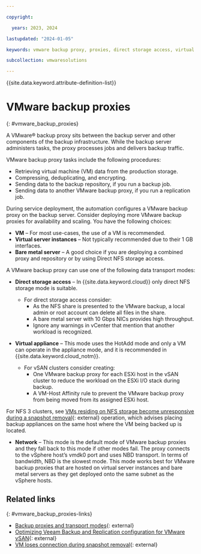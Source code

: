 ```yaml
---

copyright:

  years: 2023, 2024

lastupdated: "2024-01-05"

keywords: vmware backup proxy, proxies, direct storage access, virtual appliance, network, nfs cluster

subcollection: vmwaresolutions

---
```


{{site.data.keyword.attribute-definition-list}}

# VMware backup proxies
{: #vmware_backup_proxies}



A VMware® backup proxy sits between the backup server and other components of the backup infrastructure. While the backup server administers tasks, the proxy processes jobs and delivers backup traffic.

VMware backup proxy tasks include the following procedures:

* Retrieving virtual machine (VM) data from the production storage.
* Compressing, deduplicating, and encrypting.
* Sending data to the backup repository, if you run a backup job.
* Sending data to another VMware backup proxy, if you run a replication job.

During service deployment, the automation configures a VMware backup proxy on the backup server. Consider deploying more VMware backup proxies for availability and scaling. You have the following choices:

* **VM** – For most use-cases, the use of a VM is recommended.
* **Virtual server instances** – Not typically recommended due to their 1 GB interfaces.
* **Bare metal server** – A good choice if you are deploying a combined proxy and repository or by using Direct NFS storage access.

A VMware backup proxy can use one of the following data transport modes:

* **Direct storage access** – In {{site.data.keyword.cloud}} only direct NFS storage mode is suitable.
    * For direct storage access consider:
      * As the NFS share is presented to the VMware backup, a local admin or root account can delete all files in the share.
      * A bare metal server with 10 Gbps NICs provides high throughput.
      * Ignore any warnings in vCenter that mention that another workload is recognized.

* **Virtual appliance** – This mode uses the HotAdd mode and only a VM can operate in the appliance mode, and it is recommended in {{site.data.keyword.cloud_notm}}.
    * For vSAN clusters consider creating:
      * One VMware backup proxy for each ESXi host in the vSAN cluster to reduce the workload on the ESXi I/O stack during backup.
      * A VM-Host Affinity rule to prevent the VMware backup proxy from being moved from its assigned ESXi host.

For NFS 3 clusters, see [VMs residing on NFS storage become unresponsive during a snapshot removal](https://knowledge.broadcom.com/external/article?legacyId=2010953){: external} operation, which advises placing backup appliances on the same host where the VM being backed up is located.

* **Network** – This mode is the default mode of VMware backup proxies and they fall back to this mode if other modes fail. The proxy connects to the vSphere host’s vmdk0 port and uses NBD transport. In terms of bandwidth, NBD is the slowest mode. This mode works best for VMware backup proxies that are hosted on virtual server instances and bare metal servers as they get deployed onto the same subnet as the vSphere hosts.

## Related links
{: #vmware_backup_proxies-links}

* [Backup proxies and transport modes](https://www.veeam.com/blog/vmware-backup-proxy-transport-modes-configuration.html){: external}
* [Optimizing Veeam Backup and Replication configuration for VMware vSAN](https://www.veeam.com/kb2273){: external}
* [VM loses connection during snapshot removal](https://www.veeam.com/kb1681){: external}

